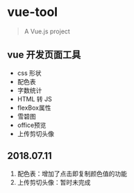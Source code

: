 # vue-tool

> A Vue.js project

## vue 开发页面工具

* css 形状
* 配色表
* 字数统计
* HTML 转 JS
* flexBox属性
* 雪碧图
* office预览
* 上传剪切头像

## 2018.07.11
1. 配色表：增加了点击即复制颜色值的功能
2. 上传剪切头像：暂时未完成
